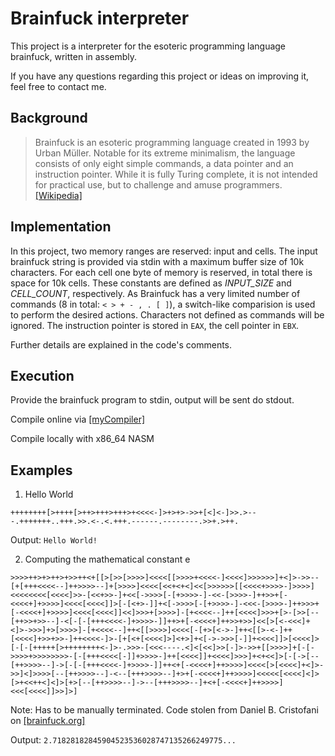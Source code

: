 # Brainfuck interpreter
This project is a interpreter for the esoteric programming language brainfuck, written in assembly.

If you have any questions regarding this project or ideas on improving it, feel free to contact me.

## Background
> Brainfuck is an esoteric programming language created in 1993 by Urban Müller. Notable for its extreme minimalism, the language consists of only eight simple commands, a data pointer and an instruction pointer. While it is fully Turing complete, it is not intended for practical use, but to challenge and amuse programmers. [[Wikipedia]](https://en.wikipedia.org/wiki/Brainfuck)

## Implementation
In this project, two memory ranges are reserved: input and cells. The input brainfuck string is provided via stdin with a maximum buffer size of 10k characters. For each cell one byte of memory is reserved, in total there is space for 10k cells. These constants are defined as *INPUT_SIZE* and *CELL_COUNT*, respectively.
As Brainfuck has a very limited number of commands (8 in total: `< > + - , . [ ]`), a switch-like comparision is used to perform the desired actions.
Characters not defined as commands will be ignored.
The instruction pointer is stored in `EAX`, the cell pointer in `EBX`.

Further details are explained in the code's comments.

## Execution
Provide the brainfuck program to stdin, output will be sent do stdout.

Compile online via [[myCompiler]](https://www.mycompiler.io/new/asm-x86_64)

Compile locally with x86_64 NASM 

## Examples
1. Hello World

`++++++++[>++++[>++>+++>+++>+<<<<-]>+>+>->>+[<]<-]>>.>---.+++++++..+++.>>.<-.<.+++.------.--------.>>+.>++.`

Output: `Hello World!`

2. Computing the mathematical constant e

`>>>>++>+>++>+>>++<+[[>[>>[>>>>]<<<<[[>>>>+<<<<-]<<<<]>>>>>>]+<]>->>--[+[+++<<<<--]++>>>>--]+[>>>>]<<<<[<<+<+<]<<[>>>>>>[[<<<<+>>>>-]>>>>]<<<<<<<<[<<<<]>>-[<<+>>-]+<<[->>>>[-[+>>>>-]-<<-[>>>>-]++>>+[-<<<<+]+>>>>]<<<<[<<<<]]>[-[<+>-]]+<[->>>>[-[+>>>>-]-<<<-[>>>>-]++>>>+[-<<<<+]+>>>>]<<<<[<<<<]]<<]>>>+[>>>>]-[+<<<<--]++[<<<<]>>>+[>-[>>[--[++>>+>>--]-<[-[-[+++<<<<-]+>>>>-]]++>+[-<<<<+]++>>+>>]<<[>[<-<<<]+<]>->>>]+>[>>>>]-[+<<<<--]++<[[>>>>]<<<<[-[+>[<->-]++<[[>-<-]++[<<<<]+>>+>>-]++<<<<-]>-[+[<+[<<<<]>]<+>]+<[->->>>[-]]+<<<<]]>[<<<<]>[-[-[+++++[>++++++++<-]>-.>>>-[<<<----.<]<[<<]>>[-]>->>+[[>>>>]+[-[->>>>+>>>>>>>>-[-[+++<<<<[-]]+>>>>-]++[<<<<]]+<<<<]>>>]+<+<<]>[-[->[--[++>>>>--]->[-[-[+++<<<<-]+>>>>-]]++<+[-<<<<+]++>>>>]<<<<[>[<<<<]+<]>->>]<]>>>>[--[++>>>>--]-<--[+++>>>>--]+>+[-<<<<+]++>>>>]<<<<<[<<<<]<]>[>+<<++<]<]>[+>[--[++>>>>--]->--[+++>>>>--]+<+[-<<<<+]++>>>>]<<<[<<<<]]>>]>]`

Note: Has to be manually terminated. Code stolen from Daniel B. Cristofani on [[brainfuck.org]](http://brainfuck.org/)

Output: `2.71828182845904523536028747135266249775...`

